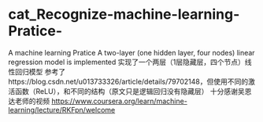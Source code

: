 # cat_Recognize-machine-learning-Pratice-
A machine learning Pratice
A two-layer (one hidden layer, four nodes) linear regression model is implemented
实现了一个两层（1层隐藏层，四个节点）线性回归模型
参考了https://blog.csdn.net/u013733326/article/details/79702148，但使用不同的激活函数（ReLU），和不同的结构（原文只是逻辑回归没有隐藏层）
十分感谢吴恩达老师的视频 https://www.coursera.org/learn/machine-learning/lecture/RKFpn/welcome